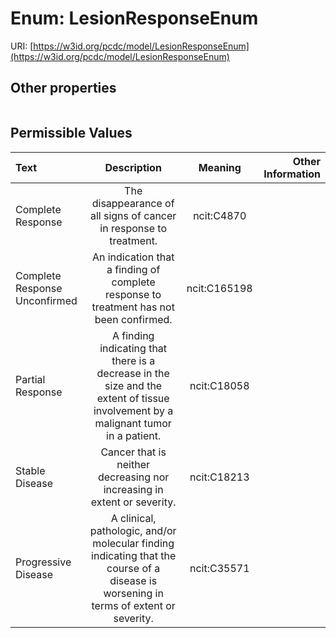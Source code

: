 
# Enum: LesionResponseEnum




URI: [https://w3id.org/pcdc/model/LesionResponseEnum](https://w3id.org/pcdc/model/LesionResponseEnum)


## Other properties

|  |  |  |
| --- | --- | --- |

## Permissible Values

| Text | Description | Meaning | Other Information |
| :--- | :---: | :---: | ---: |
| Complete Response | The disappearance of all signs of cancer in response to treatment. | ncit:C4870 |  |
| Complete Response Unconfirmed | An indication that a finding of complete response to treatment has not been confirmed. | ncit:C165198 |  |
| Partial Response | A finding indicating that there is a decrease in the size and the extent of tissue involvement by a malignant tumor in a patient. | ncit:C18058 |  |
| Stable Disease | Cancer that is neither decreasing nor increasing in extent or severity. | ncit:C18213 |  |
| Progressive Disease | A clinical, pathologic, and/or molecular finding indicating that the course of a disease is worsening in terms of extent or severity. | ncit:C35571 |  |


